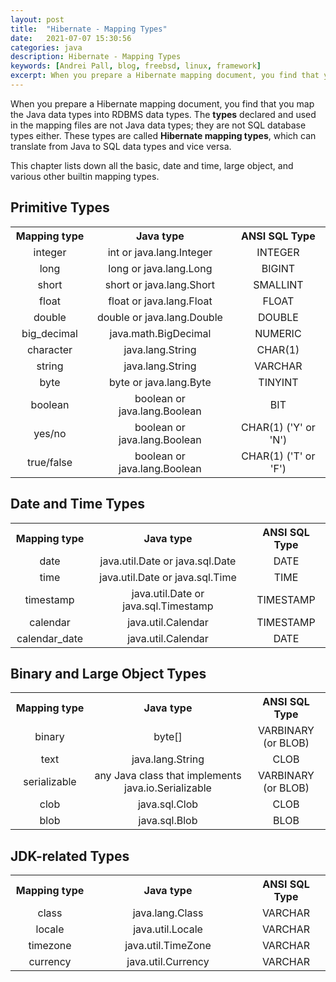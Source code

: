 ```yaml
---
layout: post
title:  "Hibernate - Mapping Types"
date:   2021-07-07 15:30:56
categories: java
description: Hibernate - Mapping Types
keywords: [Andrei Pall, blog, freebsd, linux, framework]
excerpt: When you prepare a Hibernate mapping document, you find that you map the Java data types into RDBMS data types. The types declared and used in the mapping files are not Java data types; they are not SQL database types either. These types are called Hibernate mapping types, which can translate from Java to SQL data types and vice versa.
---
```

<p>When you prepare a Hibernate mapping document, you find that you map the Java data types into RDBMS data types. The <b>types</b> declared and used in the mapping files are not Java data types; they are not SQL database types either. These types are called <b>Hibernate mapping types</b>, which can translate from Java to SQL data types and vice versa.</p>
<p>This chapter lists down all the basic, date and time, large object, and various other builtin mapping types.</p>
<h2>Primitive Types</h2>
<table class="table table-bordered" style="text-align:center;">
<tbody><tr>
<th style="width:25%;text-align:center;">Mapping type</th>
<th style="text-align:center;">Java type</th>
<th style="width:30%;text-align:center;">ANSI SQL Type</th>
</tr>
<tr>
<td>integer</td>
<td>int or java.lang.Integer</td>
<td>INTEGER</td>
</tr>
<tr>
<td>long</td>
<td>long or java.lang.Long</td>
<td>BIGINT</td>
</tr>
<tr>
<td>short</td>
<td>short or java.lang.Short</td>
<td>SMALLINT</td>
</tr>
<tr>
<td>float</td>
<td>float or java.lang.Float</td>
<td>FLOAT</td>
</tr>
<tr>
<td>double</td>
<td>double or java.lang.Double</td>
<td>DOUBLE</td>
</tr>
<tr>
<td>big_decimal</td>
<td>java.math.BigDecimal</td>
<td>NUMERIC</td>
</tr>
<tr>
<td>character</td>
<td>java.lang.String</td>
<td>CHAR(1)</td>
</tr>
<tr>
<td>string</td>
<td>java.lang.String</td>
<td>VARCHAR</td>
</tr>
<tr>
<td>byte</td>
<td>byte or java.lang.Byte</td>
<td>TINYINT</td>
</tr>
<tr>
<td>boolean</td>
<td>boolean or java.lang.Boolean</td>
<td>BIT</td>
</tr>
<tr>
<td>yes/no</td>
<td>boolean or java.lang.Boolean</td>
<td>CHAR(1) ('Y' or 'N')</td>
</tr>
<tr>
<td>true/false</td>
<td>boolean or java.lang.Boolean</td>
<td>CHAR(1) ('T' or 'F')</td>
</tr>
</tbody></table>
<h2>Date and Time Types</h2>
<table class="table table-bordered" style="text-align:center;">
<tbody><tr>
<th style="width:25%;text-align:center;">Mapping type</th>
<th style="text-align:center;">Java type</th>
<th style="width:25%;text-align:center;">ANSI SQL Type</th>
</tr>
<tr>
<td>date</td>
<td>java.util.Date or java.sql.Date</td>
<td>DATE</td>
</tr>
<tr>
<td>time</td>
<td>java.util.Date or java.sql.Time</td>
<td>TIME</td>
</tr>
<tr>
<td>timestamp</td>
<td>java.util.Date or java.sql.Timestamp</td>
<td>TIMESTAMP</td>
</tr>
<tr>
<td>calendar</td>
<td>java.util.Calendar</td>
<td>TIMESTAMP</td>
</tr>
<tr>
<td>calendar_date</td>
<td>java.util.Calendar</td>
<td>DATE</td>
</tr>
</tbody></table>
<h2>Binary and Large Object Types</h2>
<table class="table table-bordered" style="text-align:center;">
<tbody><tr>
<th style="width:25%;text-align:center;">Mapping type</th>
<th style="text-align:center;">Java type</th>
<th style="width:25%;text-align:center;">ANSI SQL Type</th>
</tr>
<tr>
<td style="vertical-align:middle;">binary</td>
<td style="vertical-align:middle;">byte[]</td>
<td>VARBINARY (or BLOB)</td>
</tr>
<tr>
<td>text</td>
<td>java.lang.String</td>
<td>CLOB</td>
</tr>
<tr>
<td style="vertical-align:middle;">serializable</td>
<td>any Java class that implements java.io.Serializable</td>
<td>VARBINARY (or BLOB)</td>
</tr>
<tr>
<td>clob</td>
<td>java.sql.Clob</td>
<td>CLOB</td>
</tr>
<tr>
<td>blob</td>
<td>java.sql.Blob</td>
<td>BLOB</td>
</tr>
</tbody></table>
<h2>JDK-related Types</h2>
<table class="table table-bordered" style="text-align:center;">
<tbody><tr>
<th style="width:25%;text-align:center;">Mapping type</th>
<th style="text-align:center;">Java type</th>
<th style="width:25%;text-align:center;">ANSI SQL Type</th>
</tr>
<tr>
<td>class</td>
<td>java.lang.Class</td>
<td>VARCHAR</td>
</tr>
<tr>
<td>locale</td>
<td>java.util.Locale</td>
<td>VARCHAR</td>
</tr>
<tr>
<td>timezone</td>
<td>java.util.TimeZone</td>
<td>VARCHAR</td>
</tr>
<tr>
<td>currency</td>
<td>java.util.Currency</td>
<td>VARCHAR</td>
</tr>
</tbody></table>
